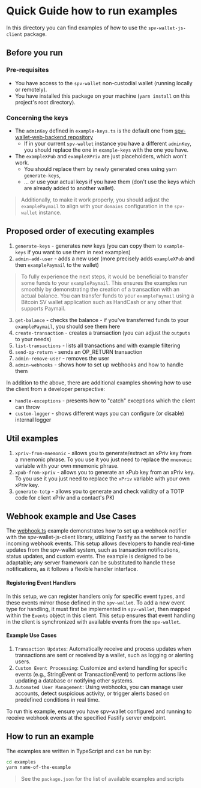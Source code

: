 # Quick Guide how to run examples

In this directory you can find examples of how to use the `spv-wallet-js-client` package.

## Before you run

### Pre-requisites

- You have access to the `spv-wallet` non-custodial wallet (running locally or remotely).
- You have installed this package on your machine (`yarn install` on this project's root directory).

### Concerning the keys

- The `adminKey` defined in `example-keys.ts` is the default one from [spv-wallet-web-backend repository](https://github.com/bitcoin-sv/spv-wallet-web-backend/blob/main/config/viper.go#L56)
  - If in your current `spv-wallet` instance you have a different `adminKey`, you should replace the one in `example-keys` with the one you have.
- The `exampleXPub` and `exampleXPriv` are just placeholders, which won't work.
  - You should replace them by newly generated ones using `yarn generate-keys`,
  - ... or use your actual keys if you have them (don't use the keys which are already added to another wallet).

> Additionally, to make it work properly, you should adjust the `examplePaymail` to align with your `domains` configuration in the `spv-wallet` instance.

## Proposed order of executing examples

1. `generate-keys` - generates new keys (you can copy them to `example-keys` if you want to use them in next examples)
2. `admin-add-user` - adds a new user (more precisely adds `exampleXPub` and then `examplePaymail` to the wallet)

> To fully experience the next steps, it would be beneficial to transfer some funds to your `examplePaymail`. This ensures the examples run smoothly by demonstrating the creation of a transaction with an actual balance. You can transfer funds to your `examplePaymail` using a Bitcoin SV wallet application such as HandCash or any other that supports Paymail.

3. `get-balance` - checks the balance - if you've transferred funds to your `examplePaymail`, you should see them here
4. `create-transaction` - creates a transaction (you can adjust the `outputs` to your needs)
5. `list-transactions` - lists all transactions and with example filtering
6. `send-op-return` - sends an OP_RETURN transaction
7. `admin-remove-user` - removes the user
8. `admin-webhooks` - shows how to set up webhooks and how to handle them

In addition to the above, there are additional examples showing how to use the client from a developer perspective:

- `handle-exceptions` - presents how to "catch" exceptions which the client can throw
- `custom-logger` - shows different ways you can configure (or disable) internal logger

## Util examples

1. `xpriv-from-mnemonic` - allows you to generate/extract an xPriv key from a mnemonic phrase. To you use it you just need to replace the `mnemonic` variable with your own mnemonic phrase.
2. `xpub-from-xpriv` - allows you to generate an xPub key from an xPriv key. To you use it you just need to replace the `xPriv` variable with your own xPriv key.
3. `generate-totp` - allows you to generate and check validity of a TOTP code for client xPriv and a contact's PKI

## Webhook example and Use Cases

The [webhook.ts](./webhook.ts) example demonstrates how to set up a webhook notifier with the spv-wallet-js-client library, utilizing Fastify as the server to handle incoming webhook events. This setup allows developers to handle real-time updates from the spv-wallet system, such as transaction notifications, status updates, and custom events. The example is designed to be adaptable; any server framework can be substituted to handle these notifications, as it follows a flexible handler interface.

#### Registering Event Handlers

In this setup, we can register handlers only for specific event types, and these events mirror those defined in the `spv-wallet`.
To add a new event type for handling, it must first be implemented in `spv-wallet`, then mapped within the `Events` object in this client. This setup ensures that event handling in the client is synchronized with available events from the `spv-wallet`.

#### Example Use Cases

1. `Transaction Updates`: Automatically receive and process updates when transactions are sent or received by a wallet, such as logging or alerting users.
2. `Custom Event Processing`: Customize and extend handling for specific events (e.g., StringEvent or TransactionEvent) to perform actions like updating a database or notifying other systems.
3. `Automated User Management`: Using webhooks, you can manage user accounts, detect suspicious activity, or trigger alerts based on predefined conditions in real time.

To run this example, ensure you have spv-wallet configured and running to receive webhook events at the specified Fastify server endpoint.

## How to run an example

The examples are written in TypeScript and can be run by:

```bash
cd examples
yarn name-of-the-example
```

> See the `package.json` for the list of available examples and scripts
